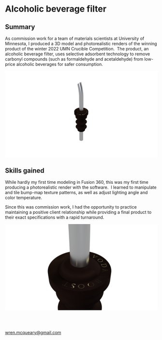 # Alcoholic beverage filter

## Summary

As commission work for a team of materials scientists at University of Minnesota, I produced a 3D model and photorealistic renders of the winning product of the winter 2022 UMN Crucible Competition.  The product, an alcoholic beverage filter, uses selective adsorbent technology to remove carbonyl compounds (such as formaldehyde and acetaldehyde) from low-price alcoholic beverages for safer consumption.

![render1](/images/projects/alcoholic_beverage_filter/render_1.png)

## Skills gained

While hardly my first time modeling in Fusion 360, this was my first time producing a photorealistic render with the software.  I learned to manipulate and tile bump-map texture patterns, as well as adjust lighting angle and color temperature.

Since this was commission work, I had the opportunity to practice maintaining a positive client relationship while providing a final product to their exact specifications with a rapid turnaround.

![render2](/images/projects/alcoholic_beverage_filter/render_2.png)

<br/><br/>

wren.mcqueary@gmail.com
